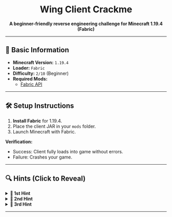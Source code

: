 <h1 align="center">Wing Client Crackme</h1>

<p align="center">
  <strong>A beginner-friendly reverse engineering challenge for Minecraft 1.19.4 (Fabric)</strong>
</p>

---

## 📌 Basic Information  
- **Minecraft Version:** `1.19.4`  
- **Loader:** `Fabric`  
- **Difficulty:** `2/10` (Beginner)  
- **Required Mods:**  
  - [Fabric API](https://modrinth.com/mod/fabric-api/versions?g=1.19.4)  

---

## 🛠️ Setup Instructions  
1. **Install Fabric** for 1.19.4.  
2. Place the client JAR in your `mods` folder.  
3. Launch Minecraft with Fabric.

**Verification:**  
- Success: Client fully loads into game without errors.  
- Failure: Crashes your game.  

---

## 🔍 Hints (Click to Reveal)  
<details>  
<summary><strong>🚩 1st Hint</strong></summary>  

1. **Authentication System:**  
   - The client uses offline-mode auth (no server checks).  
</details>  

<details>  
<summary><strong>🚩 2nd Hint</strong></summary>  

2. **HWID Whitelist:**  
   - Valid HWIDs are stored in:  
     ```plaintext
     assets/mousetweaks/security.txt  
     ```  
</details>  

<details>  
<summary><strong>🚩 3rd Hint</strong></summary>  

3. **HWID Generation:**  
   - The client fetches HWID using a **PowerShell script** (check runtime commands).  
</details>  


---
